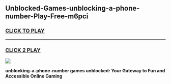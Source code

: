 
## Unblocked-Games-unblocking-a-phone-number-Play-Free-m6pci
<h3>
<a href="https://premium76.site?title=unblocking-a-phone-number&ref=23A">CLICK TO PLAY</a></h3>
<hr>

<h3>
<a href="https://premium76.site?title=unblocking-a-phone-number&ref=23A">CLICK 2 PLAY</a>
  
</h3>

<a href="https://premium76.site?title=unblocking-a-phone-number&ref=23A"><img src="https://clearcache.store/games.png"></a>


**unblocking-a-phone-number games unblocked: Your Gateway to Fun and Accessible Online Gaming**
